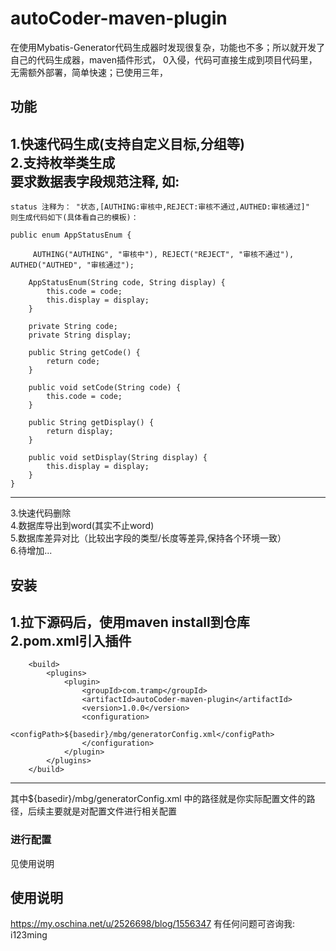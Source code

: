 # autoCoder-maven-plugin
在使用Mybatis-Generator代码生成器时发现很复杂，功能也不多；所以就开发了自己的代码生成器，maven插件形式，
0入侵，代码可直接生成到项目代码里，无需额外部署，简单快速；已使用三年，

## 功能
1.快速代码生成(支持自定义目标,分组等)  
2.支持枚举类生成  
要求数据表字段规范注释, 如:
---
```
status 注释为： "状态,[AUTHING:审核中,REJECT:审核不通过,AUTHED:审核通过]"
则生成代码如下(具体看自己的模板)：

public enum AppStatusEnum {

     AUTHING("AUTHING", "审核中"), REJECT("REJECT", "审核不通过"), AUTHED("AUTHED", "审核通过");

    AppStatusEnum(String code, String display) {
        this.code = code;
        this.display = display;
    }

    private String code;
    private String display;

    public String getCode() {
        return code;
    }

    public void setCode(String code) {
        this.code = code;
    }

    public String getDisplay() {
        return display;
    }

    public void setDisplay(String display) {
        this.display = display;
    }
}
```
---
3.快速代码删除  
4.数据库导出到word(其实不止word)  
5.数据库差异对比（比较出字段的类型/长度等差异,保持各个环境一致）   
6.待增加...  

## 安装
1.拉下源码后，使用maven install到仓库  
2.pom.xml引入插件
---
```
    <build>
        <plugins>
            <plugin>
                <groupId>com.tramp</groupId>
                <artifactId>autoCoder-maven-plugin</artifactId>
                <version>1.0.0</version>
                <configuration>
                    <configPath>${basedir}/mbg/generatorConfig.xml</configPath>
                </configuration>
            </plugin>
        </plugins>
    </build>
```
---
其中${basedir}/mbg/generatorConfig.xml 中的路径就是你实际配置文件的路径，后续主要就是对配置文件进行相关配置

### 进行配置
见使用说明

## 使用说明
https://my.oschina.net/u/2526698/blog/1556347
有任何问题可咨询我: i123ming